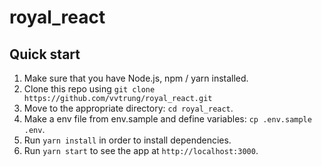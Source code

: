 # royal_react

## Quick start

1.  Make sure that you have Node.js, npm / yarn installed.
2.  Clone this repo using `git clone https://github.com/vvtrung/royal_react.git`
3.  Move to the appropriate directory: `cd royal_react`.<br />
4.  Make a env file from env.sample and define variables: `cp .env.sample .env`.<br />
5.  Run `yarn install` in order to install dependencies.<br />
6.  Run `yarn start` to see the app at `http://localhost:3000`.
